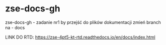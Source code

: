 # zse-docs-gh
zse-docs-gh - zadanie nr1
by przejść do plików dokumentacji zmień branch na - docs

LINK DO RTD: https://zse-4pt5-kt-rtd.readthedocs.io/en/docs/index.html
